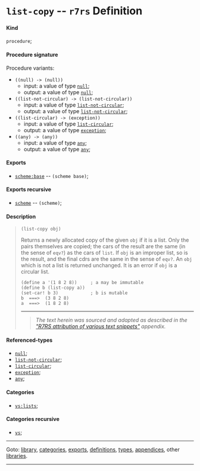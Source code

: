 

<a id='definition__r7rs__list-copy'></a>

# `list-copy` -- `r7rs` Definition


<a id='definition__r7rs__list-copy__kind'></a>

#### Kind

`procedure`;


<a id='definition__r7rs__list-copy__procedure-signature'></a>

#### Procedure signature

Procedure variants:
 * `((null) -> (null))`
   * input: a value of type [`null`](../../r7rs/types/null.md#type__r7rs__null);
   * output: a value of type [`null`](../../r7rs/types/null.md#type__r7rs__null);
 * `((list-not-circular) -> (list-not-circular))`
   * input: a value of type [`list-not-circular`](../../r7rs/types/list-not-circular.md#type__r7rs__list-not-circular);
   * output: a value of type [`list-not-circular`](../../r7rs/types/list-not-circular.md#type__r7rs__list-not-circular);
 * `((list-circular) -> (exception))`
   * input: a value of type [`list-circular`](../../r7rs/types/list-circular.md#type__r7rs__list-circular);
   * output: a value of type [`exception`](../../r7rs/types/exception.md#type__r7rs__exception);
 * `((any) -> (any))`
   * input: a value of type [`any`](../../r7rs/types/any.md#type__r7rs__any);
   * output: a value of type [`any`](../../r7rs/types/any.md#type__r7rs__any);


<a id='definition__r7rs__list-copy__exports'></a>

#### Exports

 * [`scheme:base`](../../r7rs/exports/scheme_3a_base.md#export__r7rs__scheme_3a_base) -- `(scheme base)`;


<a id='definition__r7rs__list-copy__exports-recursive'></a>

#### Exports recursive

 * [`scheme`](../../r7rs/exports/scheme.md#export__r7rs__scheme) -- `(scheme)`;


<a id='definition__r7rs__list-copy__description'></a>

#### Description

> ````
> (list-copy obj)
> ````
> 
> 
> Returns a newly allocated copy of the given `obj` if it is a list.
> Only the pairs themselves are copied; the cars of the result are
> the same (in the sense of `eqv?`) as the cars of `list`.
> If `obj` is an improper list, so is the result, and the final
> cdrs are the same in the sense of `eqv?`.
> An `obj` which is not a list is returned unchanged.
> It is an error if `obj` is a circular list.
> 
> ````
> (define a '(1 8 2 8))     ; a may be immutable
> (define b (list-copy a))
> (set-car! b 3)            ; b is mutable
> b  ===>  (3 8 2 8)
> a  ===>  (1 8 2 8)
> ````
> 
> 
> ----
> > *The text herein was sourced and adapted as described in the ["R7RS attribution of various text snippets"](../../r7rs/appendices/attribution.md#appendix__r7rs__attribution) appendix.*


<a id='definition__r7rs__list-copy__referenced-types'></a>

#### Referenced-types

 * [`null`](../../r7rs/types/null.md#type__r7rs__null);
 * [`list-not-circular`](../../r7rs/types/list-not-circular.md#type__r7rs__list-not-circular);
 * [`list-circular`](../../r7rs/types/list-circular.md#type__r7rs__list-circular);
 * [`exception`](../../r7rs/types/exception.md#type__r7rs__exception);
 * [`any`](../../r7rs/types/any.md#type__r7rs__any);


<a id='definition__r7rs__list-copy__categories'></a>

#### Categories

 * [`vs:lists`](../../r7rs/categories/vs_3a_lists.md#category__r7rs__vs_3a_lists);


<a id='definition__r7rs__list-copy__categories-recursive'></a>

#### Categories recursive

 * [`vs`](../../r7rs/categories/vs.md#category__r7rs__vs);

----

Goto: [library](../../r7rs/_index.md#library__r7rs), [categories](../../r7rs/categories/_index.md#toc__r7rs__categories), [exports](../../r7rs/exports/_index.md#toc__r7rs__exports), [definitions](../../r7rs/definitions/_index.md#toc__r7rs__definitions), [types](../../r7rs/types/_index.md#toc__r7rs__types), [appendices](../../r7rs/appendices/_index.md#toc__r7rs__appendices), other [libraries](../../_libraries.md#toc__libraries).

----


